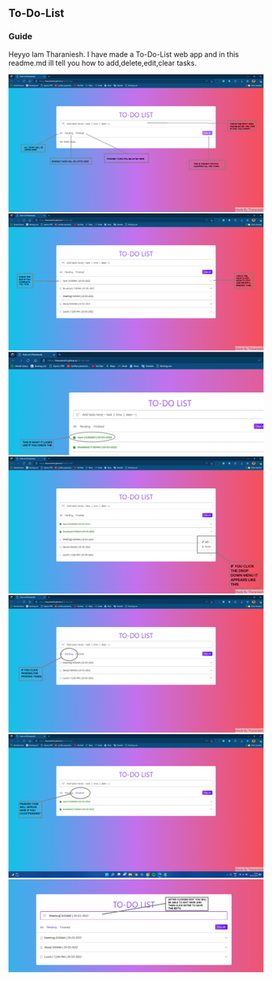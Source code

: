## To-Do-List
<Link>

### Guide

Heyyo Iam Tharaniesh. I have made a To-Do-List web app and in this readme.md ill tell you how to add,delete,edit,clear tasks.

 ![alt text](https://raw.githubusercontent.com/Tharaniesh3/Cognizance-/master/Task9img's/Screenshot%20(1211).png)
 ![alt text](https://raw.githubusercontent.com/Tharaniesh3/Cognizance-/master/Task9img's/Screenshot%20(1212).png)
 ![alt text](https://raw.githubusercontent.com/Tharaniesh3/Cognizance-/master/Task9img's/Screenshot%20(1213).png)
 ![alt text](https://raw.githubusercontent.com/Tharaniesh3/Cognizance-/master/Task9img's/Screenshot%20(1215).png)
  ![alt text](https://raw.githubusercontent.com/Tharaniesh3/Cognizance-/master/Task9img's/Screenshot%20(1216).png)
  ![alt text](https://raw.githubusercontent.com/Tharaniesh3/Cognizance-/master/Task9img's/Screenshot%20(1217).png)
  ![alt text](https://raw.githubusercontent.com/Tharaniesh3/Cognizance-/master/Task9img's/Screenshot%20(1218).png)
 
